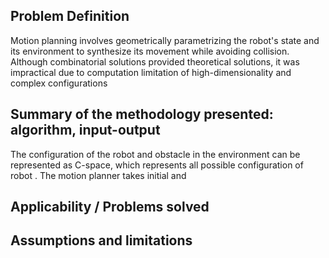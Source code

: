 ## Problem Definition
Motion planning involves geometrically parametrizing the robot's state and its environment to synthesize its movement while avoiding collision. Although combinatorial solutions provided theoretical solutions, it was impractical due to computation limitation of high-dimensionality and complex configurations

## Summary of the methodology presented: algorithm, input-output
The configuration of the robot and obstacle in the environment can be represented as C-space, which represents all possible configuration of robot  . The motion planner takes initial and 

## Applicability / Problems solved 

## Assumptions and limitations
